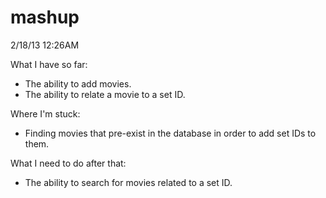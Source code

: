 mashup
======

2/18/13 12:26AM

What I have so far:

* The ability to add movies.
* The ability to relate a movie to a set ID.

Where I'm stuck:

* Finding movies that pre-exist in the database in order to add set IDs to them.

What I need to do after that:

* The ability to search for movies related to a set ID.